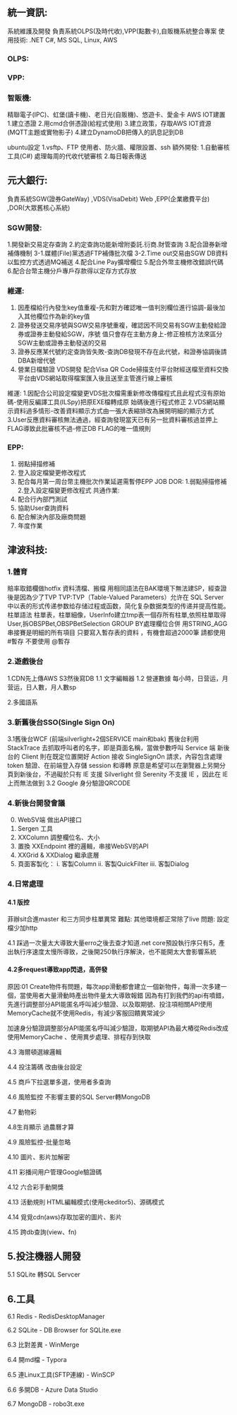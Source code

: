 ## 統一資訊:

系統維護及開發 負責系統OLPS(及時代收),VPP(點數卡),自販機系統整合專案
使用技術: .NET C#, MS SQL, Linux, AWS

### OLPS:

### VPP:

### 智販機:

精聯電子(IPC)、虹堡(讀卡機)、老日光(自販機)、悠遊卡、愛金卡
AWS IOT建置
1.建立憑證
2.用cmd合併憑證(給程式使用)
3.建立政策，存取AWS IOT資源(MQTT主題或實物影子)
4.建立DynamoDB把傳入的訊息記到DB

ubuntu設定
1.vsftp、FTP 使用者、防火牆、權限設置、ssh
額外開發:
1.自動審核工具(C#)
 處理每周的代收代號審核
2.每日報表傳送

## 元大銀行:

負責系統SGW(證券GateWay) ,VDS(VisaDebit) Web ,EPP(企業繳費平台) ,DOR(大眾舊核心系統)

### SGW開發:

1.開發新交易定存查詢
2.約定查詢功能新增附委託.衍商.財管查詢
3.配合證券新增補傳機制
3-1.媒體(File)黨透過FTP補傳批次檔
3-2.Time out交易由SGW DB資料以監控方式透過MQ補送
4.配合Line Pay擴增欄位
5.配合外幣主機修改錯誤代碼
6.配合台幣主機分戶專戶存款得以定存方式存放

### 維運:

1. 因產檔給行內發生key值重複-先和對方確認唯一值判別欄位進行協調-最後加入其他欄位作為新的key值
2. 證券發送交易序號與SGW交易序號重複，確認因不同交易有SGW主動發給證券或證券主動發給SGW，序號
值只會存在主動方身上-修正檢核方法來區分SGW主動或證券主動發送的交易
3. 證券反應某代號約定查詢皆失敗-查詢DB發現不存在此代號，和證券協調後請DBA新增代號
4. 營業日檔驗證
VDS開發
配合Visa QR Code掃描支付平台財經送檔至資料交換平台由VDS網站取得檔案匯入後且送至主管進行線上審核

維運:
1.因配合公司設定檔變更VDS批次檔需重新修改傳檔程式且此程式沒有原始碼-使用反編譯工具(ILSpy)把原EXE檔轉成原
始碼後進行程式修正
2.VDS網站顯示資料過多情形-改善資料顯示方式由一張大表縮排改為展開明細的顯示方式
3.User反應資料審核無法通過，經查詢發現當天已有另一批資料審核過並押上FLAG導致此批審核不過-修正DB
FLAG的唯一值規則

### EPP:

1. 弱點掃描修補
2. 登入設定檔變更修改程式
3. 配合每月第一周台幣主機批次作業延遲需暫停EPP JOB
DOR:
1.弱點掃描修補
2.登入設定檔變更修改程式
共通作業:
1. 配合行內部門測試
2. 協助User查詢資料
3. 配合解決內部及廠商問題
4. 年度作業

## 津波科技:

### 1.體育

賠率取錯欄做hotfix
資料清檔、搬檔
用相同語法在BAK環境下無法建SP，經查證後是因為少了TVP
TVP:TVP（Table-Valued Parameters）允许在 SQL Server 中以表的形式传递参数给存储过程或函数，简化复杂数据类型的传递并提高性能。
柱單語法 柱單表，柱單細像，UserInfo建立tmp表一個存所有柱單,依照柱單取得User,拆OBSPBet,OBSPBetSelection GROUP BY處理欄位合併   用STRING_AGG串接賽是明細的所有項目
只要寫入暫存表的資料 ，有機會超過2000筆 請都使用 #暫存 不要使用 @暫存

### 2.遊戲後台

1.CDN先上傳AWS S3然後寫DB
1.1 文字編輯器
1.2 營運數據 每小時，日营运，月营运，日人數，月人數sp

2.多國語系

### 3.新舊後台SSO(Single Sign On)

 3.1舊後台WCF  (前端silverlight+2個SERVICE main和bak)
    舊後台利用 StackTrace 去抓取呼叫者的名字，即是頁面名稱，當做參數呼叫 Service 端
    新後台的 Client 則在既定位置開好 Action 接收 SingleSignOn 請求，內容包含處理 token 驗證、在前端登入存儲 session 和導轉
     <!--技術難點--> 原意是希望可以在瀏覽器上另開分頁到新後台，不過礙於只有 IE 支援 Silverlight 但 Serenity 不支援 IE ，因此在 IE 上而無法做到
 3.2 Google 身分驗證QRCODE

### 4.新後台開發會議

0. WebSV端 做出API接口 
1. Sergen 工具
2. XXColumn 調整欄位名、大小
3. 置換 XXEndpoint 裡的邏輯，串接WebSV的API
4. XXGrid & XXDialog 繼承底層
5. 頁面客製化：
    i. 客製Column
    ii. 客製QuickFilter
    iii. 客製Dialog

### 4.日常處理

#### 4.1 版控

菲辦sit合進master
和三方同步柱單異常
難點:
其他環境都正常除了live
問題:
設定檔少加http

4.1 踩過一次量太大導致大量erro之後去查才知道.net core預設執行序只有5，產出執行序速度太慢所導致，之後開250執行序解決，也不能開太大會影響系統

#### 4.2多request導致app閃退，高併發

原因:01 Create物件有問題，每次app滑動都會建立一個新物件，每滑一次多建一個，當使用者大量滑動時產出物件量太大導致報錯
因為有打到我們的api有噴錯，先進行調整部分API能匿名呼叫減少驗證、以及取期號、投注項相關API使用MemoryCache就不使用Redis，有減少客服回饋異常減少

加速身分驗證調整部分API能匿名呼叫減少驗證，取期號API為最大樁從Redis改成使用MemoryCache 、使用異步處理、排程存到快取

4.3 海爾頓選線邏輯

4.4 投注籌碼 改由後台設定

4.5 商戶下拉選單多選，使用者多查詢

4.6 風險監控  不影響主要的SQL Server轉MongoDB

4.7 動物彩

4.8生肖顯示 過農曆才算

4.9 風險監控-批量忽略 

4.10 圖片、影片加解密

4.11 彩播间用户管理Google驗證碼

4.12 六合彩手動開獎

4.13 活動規則 HTML編輯模式(使用ckeditor5)、源碼模式

4.14 覓覓cdn(aws)存取加密的圖片、影片

4.15 跨db查詢(view、fn)



## 5.投注機器人開發

5.1 SQLite 轉SQL Servcer



## 6.工具

6.1 Redis - RedisDesktopManager

6.2 SQLite - DB Browser for SQLite.exe

6.3 比對差異 - WinMerge 

6.4 開md檔 - Typora

6.5 連Linux工具(SFTP連線) - WinSCP

6.6 多開DB - Azure Data Studio

6.7 MongoDB - robo3t.exe

